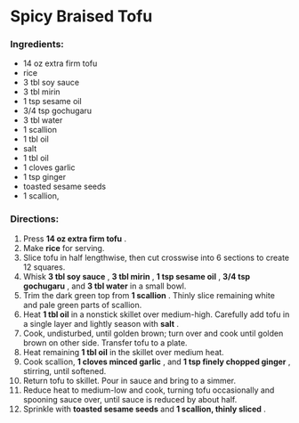 # Spicy Braised Tofu 

### Ingredients: 
* 14 oz extra firm tofu
*  rice
* 3 tbl soy sauce
* 3 tbl mirin
* 1 tsp sesame oil
* 3/4 tsp gochugaru
* 3 tbl water
* 1 scallion
* 1 tbl oil
*  salt
* 1 tbl oil
* 1 cloves garlic
* 1 tsp ginger
*  toasted sesame seeds
* 1 scallion,

### Directions: 
1. Press **14 oz extra firm tofu** . 
2. Make **rice** for serving. 
3. Slice tofu in half lengthwise, then cut crosswise into 6 sections to create 12 squares. 
4. Whisk **3 tbl soy sauce** , **3 tbl mirin** , **1 tsp sesame oil** , **3/4 tsp gochugaru** , and **3 tbl water** in a small bowl. 
5. Trim the dark green top from **1 scallion** . Thinly slice remaining white and pale green parts of scallion. 
6. Heat **1 tbl oil** in a nonstick skillet over medium-high. Carefully add tofu in a single layer and lightly season with **salt** . 
7. Cook, undisturbed, until golden brown; turn over and cook until golden brown on other side. Transfer tofu to a plate. 
8. Heat remaining **1 tbl oil** in the skillet over medium heat. 
9. Cook scallion, **1 cloves minced garlic** , and **1 tsp finely chopped ginger** , stirring, until softened. 
10. Return tofu to skillet. Pour in sauce and bring to a simmer. 
11. Reduce heat to medium-low and cook, turning tofu occasionally and spooning sauce over, until sauce is reduced by about half. 
12. Sprinkle with **toasted sesame seeds** and **1 scallion, thinly sliced** . 
